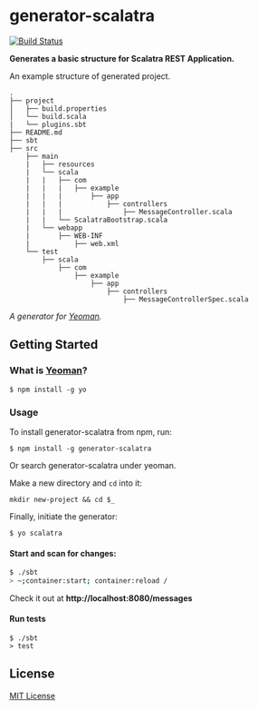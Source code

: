 # generator-scalatra
[![Build Status](https://secure.travis-ci.org/peter-vilja/generator-scalatra.png?branch=master)](https://travis-ci.org/peter-vilja/generator-scalatra)

**Generates a basic structure for Scalatra REST Application.**

An example structure of generated project.

    .
    ├── project
    │   ├── build.properties
    │   └── build.scala
    |   └── plugins.sbt
    ├── README.md
    ├── sbt
    ├── src
        ├── main
        |   ├── resources
        |   └── scala
        |   |   ├── com
        |   |   |   ├── example
        |   |   |       ├── app
        |   |   |           ├── controllers
        |   |   |               ├── MessageController.scala
        |   |   └── ScalatraBootstrap.scala
        |   └── webapp
        |       ├── WEB-INF
        |           ├── web.xml
        └── test
            ├── scala
                ├── com
                    ├── example
                        ├── app
                            ├── controllers
                                ├── MessageControllerSpec.scala


*A generator for [Yeoman](http://yeoman.io).*

## Getting Started

### What is [Yeoman](http://yeoman.io)?

```
$ npm install -g yo
```

### Usage

To install generator-scalatra from npm, run:

```
$ npm install -g generator-scalatra
```

Or search generator-scalatra under yeoman.

Make a new directory and ```cd``` into it:

```
mkdir new-project && cd $_
```

Finally, initiate the generator:

```
$ yo scalatra
```

#### Start and scan for changes:

```sh
$ ./sbt
> ~;container:start; container:reload /
```

Check it out at **http://localhost:8080/messages**

#### Run tests

```
$ ./sbt
> test
```

## License

[MIT License](http://en.wikipedia.org/wiki/MIT_License)
